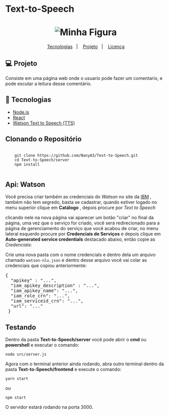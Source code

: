 # Text-to-Speech

  <h1 align="center">
    <img src="https://upload.wikimedia.org/wikipedia/commons/thumb/5/51/IBM_logo.svg/270px-IBM_logo.svg.png" alt="Minha Figura">
  </h1>
  
  <p align="center">
    <a href="#-tecnologias">Tecnologias</a>&nbsp;&nbsp;&nbsp;|&nbsp;&nbsp;&nbsp;
    <a href="#-projeto">Projeto</a>&nbsp;&nbsp;&nbsp;|&nbsp;&nbsp;&nbsp;
    <a href="#memo-licença">Licença</a>
  </p>
  
  <h2><g-emoji alias="rocket" fallback-src="https://github.githubassets.com/images/icons/emoji/unicode/1f680.png">💻</g-emoji> Projeto</h2>
  <p> Consiste em uma página web onde o usuario pode fazer um comentario, e pode escutar a leitura desse comentário. </p>
  
  <h2><g-emoji alias="rocket" fallback-src="https://github.githubassets.com/images/icons/emoji/unicode/1f680.png">🚀</g-emoji> Tecnologias</h2>
  <ul>
    <li><a href="https://nodejs.org/en/" target="_blank">Node.js</a></li>
    <li><a href="https://reactjs.org" target="_blank">React</a></li>
    <li><a href="https://www.ibm.com/br-pt/cloud/watson-text-to-speech" target="_blank">Watson Text to Speech (TTS)</a></li>
   </ul>
   
   <h2>Clonando o Repositório </h2>
   <pre><code>
    git clone https://github.com/NanyA3/Text-to-Speech.git
    cd Text-to-Speech/server
    npm install
   </code></pre>
   
   <h2>Api: Watson</h2>
   <p>Você precisa criar também as credenciais do 
    <em>Watson</em> 
    no site da 
    <a href="https://cloud.ibm.com/login" rel="nofollow">IBM</a>
    , também não tem segredo, basta se cadastrar, quando estiver logado no menu superior clique em 
    <strong>Catálogo</strong>
    , depois
    procure por 
    <em>Text to Speech</em>
   </p>
   
   <p>clicando nele na nova página vai aparecer um botão "criar" no final da página, uma vez que o serviço for criado, você será redirecionado para a página de                 gerenciamento do serviço que você acabou de criar, no menu lateral esquerdo procure por 
    <strong>Credenciais de Serviços</strong>
    e depois clique em 
    <strong>Auto-generated service credentials</strong>
    destacado abaixo, então copie as 
    <em>Credenciais</em>:
   </p>
   
   <p>Crie uma nova pasta com o nome credencials e dentro dela um arquivo chamado
    <code>watson-nlu.json</code> 
    e dentro desse arquivo você vai colar as credenciais que copiou anteriormente:
   </p>
   
 <pre><span class="pl-kos">{</span>
  <span class="pl-s">"apikey"</span> : <span class="pl-s">"..."</span><span class="pl-kos">,</span>
  <span class="pl-s">"iam_apikey_description"</span> : <span class="pl-s">"..."</span><span class="pl-kos">,</span>
  <span class="pl-s">"iam_apikey_name"</span>: <span class="pl-s">"..."</span><span class="pl-kos">,</span>
  <span class="pl-s">"iam_role_crn"</span>: <span class="pl-s">"..."</span><span class="pl-kos">,</span>
  <span class="pl-s">"iam_serviceid_crn"</span>: <span class="pl-s">"..."</span><span class="pl-kos">,</span>
  <span class="pl-s">"url"</span>: <span class="pl-s">"..."</span>
 <span class="pl-kos">}</span></pre></pre>
 
 <h2>Testando</h2>
 <p>Dentro da pasta <strong>Text-to-Speech/server</strong> você pode abrir o <strong>cmd</strong> ou <strong>powershell</strong> e executar o comando:</p>
 <pre><code>node src/server.js</code></pre>
 <p>Agora com o terminal anterior ainda rodando, abra outro terminal dentro da pasta <strong>Text-to-Speech/frontend</strong> e execute o comando:</p>
 <pre><code>yarn start</code></pre>
 ou
 <pre><code>npm start</code></pre>
 
 O servidor estará rodando na porta 3000.
 
 
 
 
